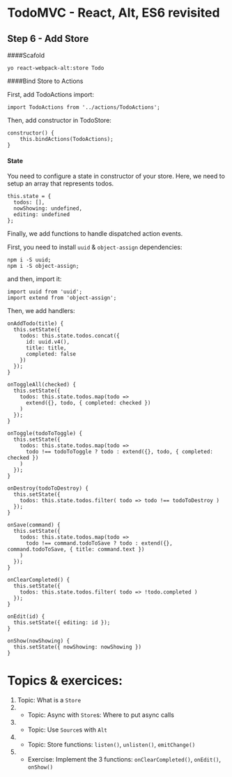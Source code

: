 
# TodoMVC - React, Alt, ES6 revisited


## Step 6 - Add Store

####Scafold
``` 
yo react-webpack-alt:store Todo 
```

####Bind Store to Actions

First, add TodoActions import: 

```
import TodoActions from '../actions/TodoActions';
```

Then, add constructor in TodoStore:

```
constructor() {
    this.bindActions(TodoActions);
}
```


#### State
You need to configure a state in constructor of your store. Here, we need to setup an array that represents todos.

```
this.state = {
  todos: [],
  nowShowing: undefined,
  editing: undefined
};
```

Finally, we add functions to handle dispatched action events.

First, you need to install `uuid` & `object-assign` dependencies: 

``` 
npm i -S uuid;
npm i -S object-assign;
``` 

and then, import it:

``` 
import uuid from 'uuid';
import extend from 'object-assign';

``` 

Then, we add handlers:

```
onAddTodo(title) {
  this.setState({
    todos: this.state.todos.concat({
      id: uuid.v4(),
      title: title,
      completed: false
    })
  });
}

onToggleAll(checked) {
  this.setState({
    todos: this.state.todos.map(todo =>
      extend({}, todo, { completed: checked })
    )
  });
}

onToggle(todoToToggle) {
  this.setState({
    todos: this.state.todos.map(todo =>
      todo !== todoToToggle ? todo : extend({}, todo, { completed: checked })
    )
  });
}

onDestroy(todoToDestroy) {
  this.setState({
    todos: this.state.todos.filter( todo => todo !== todoToDestroy )
  });
}

onSave(command) {
  this.setState({
    todos: this.state.todos.map(todo =>
      todo !== command.todoToSave ? todo : extend({}, command.todoToSave, { title: command.text })
    )
  });
}

onClearCompleted() {
  this.setState({
    todos: this.state.todos.filter( todo => !todo.completed )
  });
}

onEdit(id) {
  this.setState({ editing: id });
}

onShow(nowShowing) {
  this.setState({ nowShowing: nowShowing })
}
```



# Topics & exercices:

1. Topic: What is a `Store`
2. - Topic: Async with `Store`s:  Where to put async calls
3. - Topic: Use `Source`s with `Alt`
4. - Topic: Store functions: `listen()`, `unlisten()`, `emitChange()`
5. - Exercise: Implement the 3 functions: `onClearCompleted()`, `onEdit()`, `onShow()`

